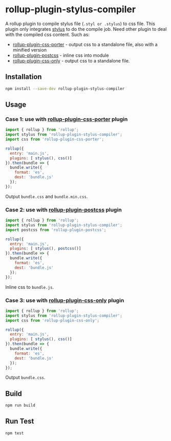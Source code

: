 # rollup-plugin-stylus-compiler

A rollup plugin to compile stylus file (`.styl or .stylus`) to css file. This plugin only integrates [stylus](https://github.com/stylus/stylus) to do the compile job. 
Need other plugin to deal with the compiled css content. Such as:

- [rollup-plugin-css-porter] - output css to a standalone file, also with a minified version
- [rollup-plugin-postcss] - inline css into module
- [rollup-plugin-css-only] - output css to a standalone file.

## Installation

```bash
npm install --save-dev rollup-plugin-stylus-compiler
```

## Usage

### Case 1: use with [rollup-plugin-css-porter] plugin

```js
import { rollup } from 'rollup';
import stylus from 'rollup-plugin-stylus-compiler';
import css from 'rollup-plugin-css-porter';

rollup({
  entry: 'main.js',
  plugins: [ stylus(), css()]
}).then(bundle => {
  bundle.write({
    format: 'es',
    dest: 'bundle.js'
  });
});
```

Output `bundle.css` and `bundle.min.css`.

### Case 2: use with [rollup-plugin-postcss] plugin

```js
import { rollup } from 'rollup';
import stylus from 'rollup-plugin-stylus-compiler';
import postcss from 'rollup-plugin-postcss';

rollup({
  entry: 'main.js',
  plugins: [ stylus(), postcss()]
}).then(bundle => {
  bundle.write({
    format: 'es',
    dest: 'bundle.js'
  });
});
```

Inline css to `bundle.js`.


### Case 3: use with [rollup-plugin-css-only] plugin

```js
import { rollup } from 'rollup';
import stylus from 'rollup-plugin-stylus-compiler';
import css from 'rollup-plugin-css-only';

rollup({
  entry: 'main.js',
  plugins: [ stylus(), css()]
}).then(bundle => {
  bundle.write({
    format: 'es',
    dest: 'bundle.js'
  });
});
```

Output `bundle.css`.

## Build

```bash
npm run build
```

## Run Test

```bash
npm test
```


[rollup-plugin-postcss]: https://github.com/egoist/rollup-plugin-postcss
[rollup-plugin-css-porter]: https://github.com/thgh/rollup-plugin-css-porter
[rollup-plugin-css-only]: https://github.com/thgh/rollup-plugin-css-only
